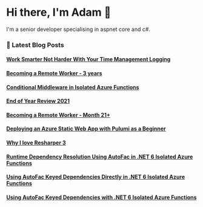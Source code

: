 # Hi there, I'm Adam 👋

I'm a senior developer specialising in aspnet core and c#.

### 📙 Latest Blog Posts
<!--START_SECTION:feed-->
#### [Work Smarter Not Harder With Your Time Management Logging](http:&#x2F;&#x2F;www.adamstorr.co.uk&#x2F;blog&#x2F;work-smarter-not-harder-with-your-time-management-logging)
#### [Becoming a Remote Worker - 3 years](http:&#x2F;&#x2F;www.adamstorr.co.uk&#x2F;blog&#x2F;becoming-a-remote-worker-3-years)
#### [Conditional Middleware in Isolated Azure Functions](http:&#x2F;&#x2F;www.adamstorr.co.uk&#x2F;blog&#x2F;conditional-middleware-in-isolated-azure-functions)
#### [End of Year Review 2021](http:&#x2F;&#x2F;www.adamstorr.co.uk&#x2F;blog&#x2F;end-of-year-review-2021)
#### [Becoming a Remote Worker - Month 21+](http:&#x2F;&#x2F;www.adamstorr.co.uk&#x2F;blog&#x2F;becoming-a-remote-worker-month-21-plus)
#### [Deploying an Azure Static Web App with Pulumi as a Beginner](http:&#x2F;&#x2F;www.adamstorr.co.uk&#x2F;blog&#x2F;deploying-an-azure-static-web-app-with-pulumi-as-a-beginner)
#### [Why I love Resharper 3](http:&#x2F;&#x2F;www.adamstorr.co.uk&#x2F;blog&#x2F;why-i-love-resharper-3)
#### [Runtime Dependency Resolution Using AutoFac in .NET 6 Isolated Azure Functions](http:&#x2F;&#x2F;www.adamstorr.co.uk&#x2F;blog&#x2F;runtime-dependency-resolution-using-autofac-in-net6.0-isolated-azure-functions)
#### [Using AutoFac Keyed Dependencies Directly in .NET 6 Isolated Azure Functions](http:&#x2F;&#x2F;www.adamstorr.co.uk&#x2F;blog&#x2F;using-autofac-keyed-dependencies-directly-in-net6.0-isolated-azure-functions)
#### [Using AutoFac Keyed Dependencies with .NET 6 Isolated Azure Functions](http:&#x2F;&#x2F;www.adamstorr.co.uk&#x2F;blog&#x2F;using-autofac-keyed-dependencies-with-net6.0-isolated-azure-functions)
<!--END_SECTION:feed-->


<!--
**WestDiscGolf/WestDiscGolf** is a ✨ _special_ ✨ repository because its `README.md` (this file) appears on your GitHub profile.

Here are some ideas to get you started:

- 🔭 I’m currently working on ...
- 🌱 I’m currently learning ...
- 👯 I’m looking to collaborate on ...
- 🤔 I’m looking for help with ...
- 💬 Ask me about ...
- 📫 How to reach me: ...
- 😄 Pronouns: ...
- ⚡ Fun fact: ...
-->
